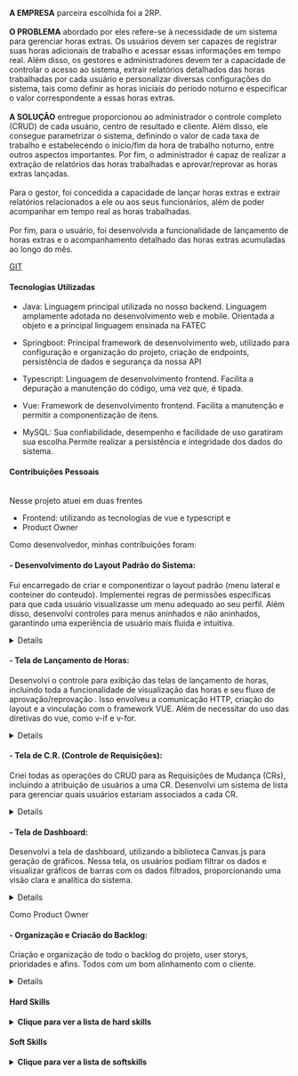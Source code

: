 **A EMPRESA** parceira escolhida foi a 2RP.
<br>
<br>
**O PROBLEMA** abordado por eles refere-se à necessidade de um sistema para gerenciar horas extras. Os usuários devem ser capazes de registrar suas horas adicionais de trabalho e acessar essas informações em tempo real. Além disso, os gestores e administradores devem ter a capacidade de controlar o acesso ao sistema, extrair relatórios detalhados das horas trabalhadas por cada usuário e personalizar diversas configurações do sistema, tais como definir as horas iniciais do período noturno e especificar o valor correspondente a essas horas extras.
<br>
<br>
**A SOLUÇÃO** entregue proporcionou ao administrador o controle completo (CRUD) de cada usuário, centro de resultado e cliente. Além disso, ele consegue parametrizar o sistema, definindo o valor de cada taxa de trabalho e estabelecendo o início/fim da hora de trabalho noturno, entre outros aspectos importantes. Por fim, o administrador é capaz de realizar a extração de relatórios das horas trabalhadas e aprovar/reprovar as horas extras lançadas. <br>
<br>
Para o gestor, foi concedida a capacidade de lançar horas extras e extrair relatórios relacionados a ele ou aos seus funcionários, além de poder acompanhar em tempo real as horas trabalhadas.
<br>
<br>
Por fim, para o usuário, foi desenvolvida a funcionalidade de lançamento de horas extras e o acompanhamento detalhado das horas extras acumuladas ao longo do mês.

[GIT](https://github.com/matheus-fiebig/portifolio-bd/tree/main/3sem)

#### Tecnologias Utilizadas
- Java: Linguagem principal utilizada no nosso backend. Linguagem amplamente adotada no desenvolvimento web e mobile. Orientada a objeto e a principal linguagem ensinada na FATEC

- Springboot: Principal framework de desenvolvimento web, utilizado para configuração e organização do projeto, criação de endpoints, persistência de dados e segurança da nossa API  

- Typescript: Linguagem de desenvolvimento frontend. Facilita a depuração a manutenção do código, uma vez que, é tipada.

- Vue: Framework de desenvolvimento frontend. Facilita a manutenção e permitir a componentização de itens.  

- MySQL: Sua confiabilidade, desempenho e facilidade de uso garatiram sua escolha.Permite realizar a persistência e integridade dos dados do sistema.


#### Contribuições Pessoais
**<br>**
Nesse projeto atuei em duas frentes 
- Frontend: utilizando as tecnologias de vue e typescript e
- Product Owner

Como desenvolvedor, minhas contribuições foram:

#### - Desenvolvimento do Layout Padrão do Sistema:
Fui encarregado de criar e componentizar o layout padrão (menu lateral e conteiner do conteudo). Implementei regras de permissões específicas para que cada usuário visualizasse um menu adequado ao seu perfil. Além disso, desenvolvi controles para menus aninhados e não aninhados, garantindo uma experiência de usuário mais fluida e intuitiva.
<details>
    ```

    created(): void {
        const auth = useAuth();
        this.createSidebar(auth.getUser().permissionLevel);
    
        const currentUrl = this.$route.fullPath;
        this.menus.forEach(menu => {
            menu.active = currentUrl.includes(menu.link) &&     !!menu.link && menu.link != '/';
            this.activateSubItens(menu, currentUrl);
        })
    }

    private createSidebar(permissionLevel: number) {
        switch(permissionLevel){
        case 1: this.menus = colaboradorMenu; break;
        case 2: this.menus = gestorMenu; break;
        case 3: this.menus = adminMenu; break;
    }
    ```

Como pode ser visto aqui esta a parte de gerenciamento que controla qual acesso cada usuario tem  atraves de um objeto generico. Como pode ser observado a baixo

    ```
    export interface MenuParent extends MenuChild{
        icon: string;
        childs:MenuChild[];
    }

    export interface MenuChild{
        description:string;
        link:string;
        active:boolean;
    }

    ```
Além disso esse componente é subdivido com um componente filho para que o componente pai consigntrolar todo os estados genericos e para que cada filho consiga ter seu proprio estado independente
</details>

#### - Tela de Lançamento de Horas:
Desenvolvi o controle para exibição das telas de lançamento de horas, incluindo toda a funcionalidade de visualização das horas e seu fluxo de aprovação/reprovação . Isso envolveu a comunicação HTTP, criação do layout e a vinculação com o framework VUE. Além de necessitar do uso das diretivas do vue, como v-if e v-for.

<details>
<img src="..\..\assets\3sem\3_sem_lancamento_hora.png" width=1150 /></img>

Como pode ser visto na imagem acima, a tela de lançamento de horas envolve varios passos e diretivas. 
As diretivas de v-for são utilizadas para gerar as diversas linhas do sistema. O v-if controla todo o complexo sistema de regras de segurança, no qual permitirá ou não, ao usuário (dependendo do seu nível de permissão) aprovar ou reprovar hora. Por fim o v-model é responsável por realizar o <i>bind</i> do filtro com as variáveis de código, permitindo assim, realizar a requisição HTTP filtro para popular os dados 

<img src="..\..\assets\3sem\3_sem_lancamento_hora_v_for.png" width=300 /></img>

Acima esta um exemplo da utilização das <i>diretivas</i> do vue retratadas no parágrafo anterior para geração de contúdo dinâmico

</details>

#### - Tela de C.R. (Controle de Requisições):
Criei todas as operações do CRUD para as Requisições de Mudança (CRs), incluindo a atribuição de usuários a uma CR. Desenvolvi um sistema de lista para gerenciar quais usuários estariam associados a cada CR.

<details>
A feature do C.R é composta por algumas telas, primeiramente temos a tela de visualização e controle. Nela é possível realizar todas as ações de controle do CR além de visualiza-los (por exemplo deletar ou editar) 
<img src="..\..\assets\3sem\3_sem_cr.png" width=1000 /></img>

<br>
Além disso temos o cadastro de CR que faz uma requisição POST para o backend com todos os dados necessários para salvar um C.R ou edita-lo (depende da ação do usuário).

<img src="..\..\assets\3sem\3_sem_cr_cadastro.png" width=300 /></img>

<br>
Para finalizar temos a feature exclusiva de CR que é o controle de usuário por cr. Nessa feature temos um controle de N para N, ou seja, conseguimos colocar qualquer usuário em qualquer CR e em quantos CR quisermos. Desse modo é utilizado subtração e adição com listas para controlar o estado de qual usuário deve ser persistido no backend, como pode ser visto no código abaixo, no qual controlamos qual usuário e adicionado ao cr e qual é removido dele

    ```
    loadUsuarioCr(){
            this.limparCampos();
            http.get('/usuario')
            .then(x => {
                this.usuariosTotais = x.data;
                http.get('/crUsuario/' + this.idCr)
                    .then(y => {
                        const data = y.data as [
                            {
                                idUsuario: number,
                                idCr: number
                            }
                        ];

                        const usuariosCr = this.usuariosTotais.filter(z => data.map(z => z.idUsuario).includes(z.id));
                        this.usuariosDoCr.push(...usuariosCr)
                        
                        const usuariosForaDoCr = this.usuariosTotais.filter(z => !data.map(z => z.idUsuario).includes(z.id));
                        this.usuariosParaAdd.push(...usuariosForaDoCr)
                    });
            });
        }

    ```

</details>

#### - Tela de Dashboard:
Desenvolvi a tela de dashboard, utilizando a biblioteca Canvas.js para geração de gráficos. Nessa tela, os usuários podiam filtrar os dados e visualizar gráficos de barras com os dados filtrados, proporcionando uma visão clara e analítica do sistema.

<details>
    Para gerar o relatório com essa biblioteca, foi necessário criar uma tag de apexChart, delimitando assim onde seria gerado o relatório. Além disso para gerar os gráficos era necessário obte-los do backend (através de uma comunicação HTTP com o nosso servidor REST) e atribui-los a propriedade data do chartConfig. Todo esse fluxo pode ser visto no código abaixo:

    ```
    <apexchart
        type="bar"
        height="350"
        :options="chartConfig.chartOptions"
        :series="chartConfig.series"
    ></apexchart>
    getData() {
        const request = {
            idCliente: this.filter.idCliente,
            idCr: this.filter.idCr,
            dataInicio: this.filter.dataInicio + " 00:00:00",
            dataFim: this.filter.dataFim + " 23:59:59",
        };

        http.get("/dashboard", { params: request }).then((response) => {
            const user = useAuth().getUser();
            const filteredData = response.data.filter(
                (x: any) => x.idUsuario == user.id
            );

            this.chartConfig.series[0].data = [
                this.getHour(filteredData, "HE Diurno"),
                this.getHour(filteredData, "HE Noturno"),
                this.getHour(filteredData, "Sobreaviso"),
            ];
        });
    }
    ```
</details>

Como Product Owner
#### - Organização e Criacão do Backlog:
Criação e organização de todo o backlog do projeto, user storys, prioridades e afins. Todos com um bom alinhamento com o cliente.

<details>
 Como pode ser visto na imagem abaixo, todo o backlog e suas respectivas prioridades e user storys. Além disso há a organização por ÉPICOS e FEATURES de cada uma das histórias, bem como a sprint em que cada uma delas deveria entrar

 <img src="https://github.com/matheus-fiebig/portifolio-bd/blob/main/3sem/assets/backlog.png"> </img>
</details>


#### Hard Skills
<details>
  <summary><b>Clique para ver a lista de hard skills</b></summary>
  <br>
  <table align="center">
    <tr>
      <th width="300px">Tecnologia/Metodologia</th>
      <th width="300px">Classificação</th>
    </tr>
    <tr>
      <td>SQL</td>
      <td>★★★★★★☆☆☆☆</td>
    </tr>
    <tr>
      <td>MYSQL</td>
      <td>★★★★☆☆☆☆☆☆</td>
    </tr>
    <tr>
      <td>HTML/CSS</td>
      <td>★★★★★★★☆☆☆</td>
    </tr>
    <tr>
      <td>VUE</td>
      <td>★★★★★★★☆☆☆</td>
    </tr>
    <tr>
      <td>REST</td>
      <td>★★★★★★☆☆☆☆</td>
    </tr>
    <tr>
      <td>Scrum</td>
      <td>★★★★★★☆☆☆☆</td>
    </tr>
    <tr>
      <td>UX/UI design</td>
      <td>★★★★★☆☆☆☆☆</td>
    </tr>
  </table>
</details>

#### Soft Skills
<details>
  <summary><b>Clique para ver a lista de softskills</b></summary>
  <br>
  <table align="center">
    <tr>
      <th width="300px">Tecnologia/Metodologia</th>
      <th width="300px">Classificação</th>
    </tr>
    <tr>
      <td>Comunicação</td>
      <td>★★★★★★★★☆☆</td>
    </tr>
    <tr>
      <td>Trabalho em Equipe</td>
      <td>★★★★★★☆☆☆☆</td>
    </tr>
    <tr>
      <td>Resolução de Problemas</td>
      <td>★★★★★★★☆☆☆</td>
    </tr>
    <tr>
      <td>Responsabilidade</td>
      <td>★★★★★★★★☆☆</td>
    </tr>
  </table>
</details>
